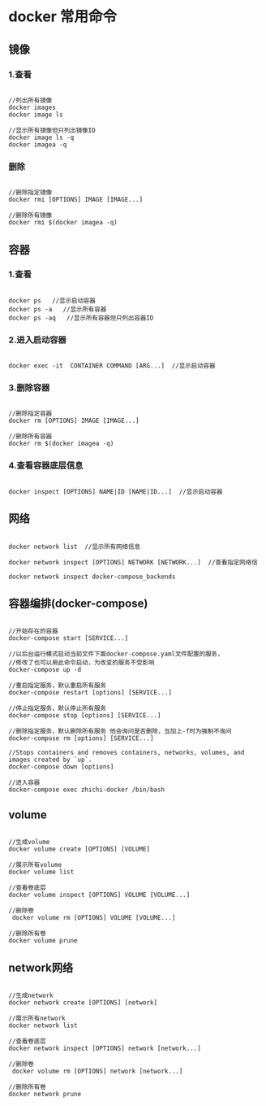 # docker 常用命令
## 镜像
### 1.查看
```smartyconfig

//列出所有镜像
docker images 
docker image ls

//显示所有镜像但只列出镜像ID
docker image ls -q
docker imagea -q

```
### 删除
```smartyconfig

//删除指定镜像
docker rmi [OPTIONS] IMAGE [IMAGE...]

//删除所有镜像
docker rmi $(docker imagea -q)

```
## 容器
### 1.查看
```smartyconfig

docker ps   //显示启动容器
docker ps -a   //显示所有容器
docker ps -aq   //显示所有容器但只列出容器ID

```
### 2.进入启动容器
```smartyconfig

docker exec -it  CONTAINER COMMAND [ARG...]  //显示启动容器

```
### 3.删除容器
```smartyconfig

//删除指定容器
docker rm [OPTIONS] IMAGE [IMAGE...]

//删除所有容器
docker rm $(docker imagea -q)

```
### 4.查看容器底层信息
```smartyconfig

docker inspect [OPTIONS] NAME|ID [NAME|ID...]  //显示启动容器

```
## 网络
```smartyconfig

docker network list  //显示所有网络信息

docker network inspect [OPTIONS] NETWORK [NETWORK...]  //查看指定网络信

docker network inspect docker-compose_backends 

```
## 容器编排(docker-compose)
```smartyconfig

//开始存在的容器
docker-compose start [SERVICE...]

//以后台运行模式启动当前文件下面docker-compose.yaml文件配置的服务，
//修改了也可以用此命令启动，为改变的服务不受影响
docker-compose up -d

//重启指定服务，默认重启所有服务
docker-compose restart [options] [SERVICE...]

//停止指定服务，默认停止所有服务
docker-compose stop [options] [SERVICE...]

//删除指定服务，默认删除所有服务 他会询问是否删除，当加上-f时为强制不询问
docker-compose rm [options] [SERVICE...]

//Stops containers and removes containers, networks, volumes, and images created by `up`.
docker-compose down [options]

//进入容器
docker-compose exec zhichi-docker /bin/bash

```
## volume
```smartyconfig

//生成volume
docker volume create [OPTIONS] [VOLUME]

//展示所有volume
docker volume list

//查看卷底层
docker volume inspect [OPTIONS] VOLUME [VOLUME...]

//删除卷
 docker volume rm [OPTIONS] VOLUME [VOLUME...]
 
//删除所有卷
docker volume prune

```
## network网络
```smartyconfig

//生成network
docker network create [OPTIONS] [network]

//展示所有network
docker network list

//查看卷底层
docker network inspect [OPTIONS] network [network...]

//删除卷
 docker volume rm [OPTIONS] network [network...]
 
//删除所有卷
docker network prune

```


